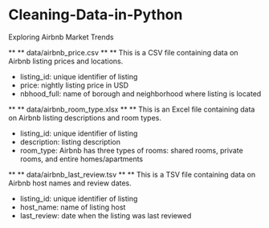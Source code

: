 # Cleaning-Data-in-Python
Exploring Airbnb Market Trends

** ** data/airbnb_price.csv ** ** This is a CSV file containing data on Airbnb listing prices and locations.

+ listing_id: unique identifier of listing
+ price: nightly listing price in USD
+ nbhood_full: name of borough and neighborhood where listing is located


** ** data/airbnb_room_type.xlsx ** ** This is an Excel file containing data on Airbnb listing descriptions and room types.

+ listing_id: unique identifier of listing
+ description: listing description
+ room_type: Airbnb has three types of rooms: shared rooms, private rooms, and entire homes/apartments


** ** data/airbnb_last_review.tsv ** ** This is a TSV file containing data on Airbnb host names and review dates.

+ listing_id: unique identifier of listing
+ host_name: name of listing host
+ last_review: date when the listing was last reviewed

